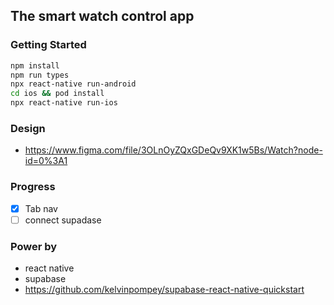 ## The smart watch control app


### Getting Started

```bash
npm install
npm run types
npx react-native run-android
cd ios && pod install
npx react-native run-ios
```

### Design
- https://www.figma.com/file/3OLnOyZQxGDeQv9XK1w5Bs/Watch?node-id=0%3A1

### Progress
- [x] Tab nav
- [ ] connect supadase
### Power by

- react native
- supabase
- https://github.com/kelvinpompey/supabase-react-native-quickstart